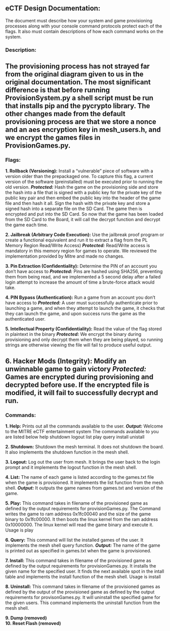 ## **eCTF Design Documentation:** 
The document must describe how your system and game provisioning processes along with your console command protocols protect each of the flags. It also must contain descriptions of how each command works on the system. 

### **Description:**  
The provisioning process has not strayed far from the original diagram given to us in the original documentation. The most significant difference is that before running ProvisionSystem.py a shell script must be run that installs pip and the pycrypto library. The other changes made from the default provisioning process are that we store a nonce and an aes encryption key in mesh_users.h, and we encrypt the games files in ProvisionGames.py. 
-----------------------------------------------------------------------------------------------------------------
### **Flags:**
**1. Rollback (Versioning):**
Install a “vulnerable” piece of software with a version older than the prepackaged one. To capture this flag, a current version of the software (preinstalled) must be executed prior to running the old version.
_**Protected:**_ 
Hash the game on the provisioning side and store the hash into a file that is signed with a public key for the private key of the public key pair and then embed the public key into the header of the game file and then hash it all. Sign the hash with the private key and store a signed hash into a separate file on the SD Card. The game then is encrypted and put into the SD Card.  So now that the game has been loaded from the SD Card to the Board, it will call the decrypt function and decrypt the game each time.

**2. Jailbreak (Arbitrary Code Execution):** 
Use the jailbreak proof program or create a functional equivalent and run it to extract a flag from the PL Memory Region Read/Write Access)
_**Protected:**_ 
Read/Write access is mandatory in this memory region for games to operate.
We reviewed the implementation provided by Mitre and made no changes.

**3. Pin Extraction (Confidentiality):**
Determine the PIN of an account you don’t have access to
_**Protected:**_ 
Pins are hashed using SHA256, preventing them from being read, and we implemented a 5 second delay after a failed login attempt to increase the amount of time a brute-force attack would take.

**4. PIN Bypass (Authentication):** 
Run a game from an account you don’t have access to
_**Protected:**_ 
A user must successfully authenticate prior to launching a game, and when they attempt to launch the game, it checks that they can launch the game, and upon success runs the game as the authenticated user. 

**5. Intellectual Property (Confidentiality):**
Read the value of the flag stored in plaintext in the binary
_**Protected:**_ 
We encrypt the binary during provisioning and only decrypt them when they are being played, so running strings are otherwise viewing the file will fail to produce useful output.

**6. Hacker Mods (Integrity):** 
Modify an unwinnable game to gain victory
_**Protected:**_
Games are encrypted during provisioning and decrypted before use. If the encrypted file is modified, it will fail to successfully decrypt and run.
-----------------------------------------------------------------------------------------------------------------
### **Commands:**
**1. Help:** 
Prints out all the commands available to the user.
_**Output:**_ 
Welcome to the MITRE eCTF entertainment system
The commands available to you are listed below
help
shutdown
logout
list
play
query
install
unistall
	
**2. Shutdown:**
Shutdown the mesh terminal. It does not shutdown the board. It also implements the shutdown function in the mesh shell.

**3. Logout:**
Log out the user from mesh. It brings the user back to the login prompt and it implements the logout function in the mesh shell.

**4. List:**
The name of each game is listed according to the games.txt file when the game is provisioned. It implements the list function from the mesh shell.
_**Output:**_ 
It outputs the game names from games.txt and version of the game.

**5. Play:**
This command takes in filename of the provisioned game as defined by the output requirements for provisionGames.py. The Command writes the game to ram address 0x1fc00040 and the size of the game binary to 0x1fc00000. It then boots the linux kernel from the ram address 0x10000000. The linux kernel will read the game binary and execute it. Usage is play <game>

**6. Query:**
This command will list the installed games of the user. It implements the mesh shell query function.
_**Output:**_
The name of the game is printed out as specified in games.txt when the game is provisioned. 

**7. Install:**
This command takes in filename of the provisioned game as defined by the output requirements for provisionGames.py. It installs the given name for the specified user. It finds the next available spot in the intall table and implements the install function of the mesh shell. Usage is install <name>

**8. Uninstall:**
This command takes in filename of the provisioned games as defined by the output of the provisioned game as defined by the output requirements for provisonGames.py.  It will uninstall the specified game for the given users. This command implements the uninstall function from the mesh shell.

**9. Dump (removed)**  
**10. Reset Flash (removed)**  
